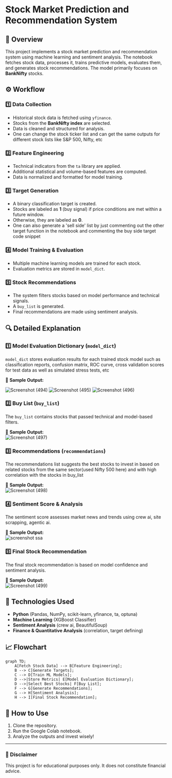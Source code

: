 # Stock Market Prediction and Recommendation System

## 📌 Overview
This project implements a stock market prediction and recommendation system using machine learning and sentiment analysis. The notebook fetches stock data, processes it, trains predictive models, evaluates them, and generates stock recommendations. The model primarily focuses on **BankNifty** stocks.

## ⚙️ Workflow
### 1️⃣ **Data Collection**
- Historical stock data is fetched using `yfinance`.
- Stocks from the **BankNifty index** are selected.
- Data is cleaned and structured for analysis.
- One can change the stock ticker list and can get the same outputs for different stock lists like S&P 500, Nifty, etc

### 2️⃣ **Feature Engineering**
- Technical indicators from the `ta` library are applied.
- Additional statistical and volume-based features are computed.
- Data is normalized and formatted for model training.

### 3️⃣ **Target Generation**
- A binary classification target is created.
- Stocks are labeled as **1** (buy signal) if price conditions are met within a future window.
- Otherwise, they are labeled as **0**.
- One can also generate a 'sell side' list by just commenting out the other target function in the notebook and commenting the buy side target code snippet

### 4️⃣ **Model Training & Evaluation**
- Multiple machine learning models are trained for each stock.
- Evaluation metrics are stored in `model_dict`.

### 5️⃣ **Stock Recommendations**
- The system filters stocks based on model performance and technical signals.
- A `buy_list` is generated.
- Final recommendations are made using sentiment analysis.

## 🔍 Detailed Explanation
### **1️⃣ Model Evaluation Dictionary (`model_dict`)**
`model_dict` stores evaluation results for each trained stock model such as classification reports, confusion matrix, ROC curve, cross validation scores for test data as well as simulated stress tests, etc

📌 **Sample Output:**  

![Screenshot (494)](https://github.com/user-attachments/assets/9c420444-b611-49dc-b3a5-500e99081c5e)
![Screenshot (495)](https://github.com/user-attachments/assets/33bba189-2478-4068-ad0a-197a302b54ff)
![Screenshot (496)](https://github.com/user-attachments/assets/4fca5d16-a2d8-45bd-bec4-481f84600072)




### **2️⃣ Buy List (`buy_list`)**
The `buy_list` contains stocks that passed technical and model-based filters.

📌 **Sample Output:**  
![Screenshot (497)](https://github.com/user-attachments/assets/5229980b-bae6-48a5-ab22-487e34f722e7)


### **3️⃣ Recommendations (`recommendations`)**
The recommendations list suggests the best stocks to invest in based on related stocks from the same sector(used Nifty 500 here) and with high correlation with the stocks in buy_list

📌 **Sample Output:**  
![Screenshot (498)](https://github.com/user-attachments/assets/9efcef4b-5cc5-477b-8961-5f51abbbd405)


### **4️⃣ Sentiment Score & Analysis**
The sentiment score assesses market news and trends using crew ai, site scrapping, agentic ai.

📌 **Sample Output:**  
![screenshot ssa](https://github.com/user-attachments/assets/75662e11-8de4-4701-a3e4-b54726c60de0)


### **5️⃣ Final Stock Recommendation**
The final stock recommendation is based on model confidence and sentiment analysis.

📌 **Sample Output:**  
![Screenshot (499)](https://github.com/user-attachments/assets/316af6fc-ebcc-4a73-ad4c-e1d685996607)


## 🔗 Technologies Used
- **Python** (Pandas, NumPy, scikit-learn, yfinance, ta, optuna)
- **Machine Learning** (XGBoost Classifier)
- **Sentiment Analysis** (crew ai, BeautifulSoup)
- **Finance & Quantitative Analysis** (correlation, target defining)

## 📈 Flowchart
```mermaid
graph TD;
    A[Fetch Stock Data] --> B[Feature Engineering];
    B --> C[Generate Targets];
    C --> D[Train ML Models];
    D -->|Store Metrics| E[Model Evaluation Dictionary];
    D -->|Select Best Stocks| F[Buy List];
    F --> G[Generate Recommendations];
    G --> H[Sentiment Analysis];
    H --> I[Final Stock Recommendation];
```

## 🚀 How to Use
1. Clone the repository.
2. Run the Google Colab notebook.
3. Analyze the outputs and invest wisely!

---

### 📢 Disclaimer
This project is for educational purposes only. It does not constitute financial advice.
